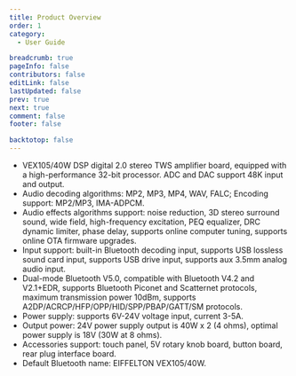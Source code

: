 ```yaml
---
title: Product Overview
order: 1
category:
  - User Guide

breadcrumb: true
pageInfo: false
contributors: false
editLink: false
lastUpdated: false
prev: true
next: true
comment: false
footer: false

backtotop: false
---
```


<!-- more -->
- VEX105/40W DSP digital 2.0 stereo TWS amplifier board, equipped with a high-performance 32-bit processor. ADC and DAC support 48K input and output.
- Audio decoding algorithms: MP2, MP3, MP4, WAV, FALC; Encoding support: MP2/MP3, IMA-ADPCM.
- Audio effects algorithms support: noise reduction, 3D stereo surround sound, wide field, high-frequency excitation, PEQ equalizer, DRC dynamic limiter, phase delay, supports online computer tuning, supports online OTA firmware upgrades.
- Input support: built-in Bluetooth decoding input, supports USB lossless sound card input, supports USB drive input, supports aux 3.5mm analog audio input.
- Dual-mode Bluetooth V5.0, compatible with Bluetooth V4.2 and V2.1+EDR, supports Bluetooth Piconet and Scatternet protocols, maximum transmission power 10dBm, supports A2DP/ACRCP/HFP/OPP/HID/SPP/PBAP/GATT/SM protocols.
- Power supply: supports 6V-24V voltage input, current 3-5A.
- Output power: 24V power supply output is 40W x 2 (4 ohms), optimal power supply is 18V (30W at 8 ohms).
- Accessories support: touch panel, 5V rotary knob board, button board, rear plug interface board.
- Default Bluetooth name: EIFFELTON VEX105/40W.